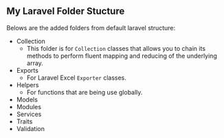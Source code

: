 ## **My Laravel Folder Stucture**
Belows are the added folders from default laravel structure:

 - Collection
	 - This folder is for `Collection` classes that allows you to chain its methods to perform fluent mapping and reducing of the underlying array.
 - Exports
	 - For Laravel Excel `Exporter` classes.
 - Helpers
	 - For functions that are being use globally.
 - Models
 - Modules
 - Services
 - Traits
 - Validation

